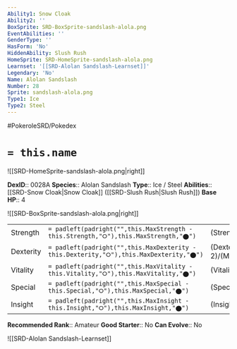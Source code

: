 ```yaml
---
Ability1: Snow Cloak
Ability2: ''
BoxSprite: SRD-BoxSprite-sandslash-alola.png
EventAbilities: ''
GenderType: ''
HasForm: 'No'
HiddenAbility: Slush Rush
HomeSprite: SRD-HomeSprite-sandslash-alola.png
Learnset: '[[SRD-Alolan Sandslash-Learnset]]'
Legendary: 'No'
Name: Alolan Sandslash
Number: 28
Sprite: sandslash-alola.png
Type1: Ice
Type2: Steel
---
```


#PokeroleSRD/Pokedex

# `= this.name`

![[SRD-HomeSprite-sandslash-alola.png|right]]

**DexID**:: 0028A
**Species**:: Alolan Sandslash
**Type**:: Ice / Steel
**Abilities**:: [[SRD-Snow Cloak|Snow Cloak]] ([[SRD-Slush Rush|Slush Rush]])
**Base HP**:: 4

![[SRD-BoxSprite-sandslash-alola.png|right]]

|           |                                                                                        |                                          |
| --------- | -------------------------------------------------------------------------------------- | ---------------------------------------- |
| Strength  | `= padleft(padright("",this.MaxStrength - this.Strength,"⭘"),this.MaxStrength,"⬤")`    | (Strength::3)/(MaxStrength::6)   |
| Dexterity | `= padleft(padright("",this.MaxDexterity - this.Dexterity,"⭘"),this.MaxDexterity,"⬤")` | (Dexterity:: 2)/(MaxDexterity::4) |
| Vitality  | `= padleft(padright("",this.MaxVitality - this.Vitality,"⭘"),this.MaxVitality,"⬤")`    | (Vitality::3)/(MaxVitality::7)   |
| Special   | `= padleft(padright("",this.MaxSpecial - this.Special,"⭘"),this.MaxSpecial,"⬤")`       | (Special::1)/(MaxSpecial::3)     |
| Insight   | `= padleft(padright("",this.MaxInsight - this.Insight,"⭘"),this.MaxInsight,"⬤")`       | (Insight::2)/(MaxInsight::4)     |

**Recommended Rank**:: Amateur
**Good Starter**:: No
**Can Evolve**:: No

![[SRD-Alolan Sandslash-Learnset]]